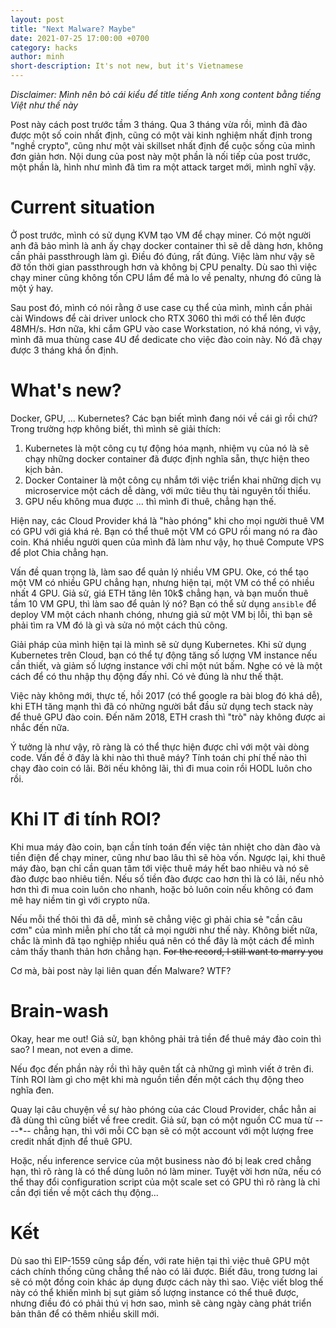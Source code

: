 ```yaml
---
layout: post
title: "Next Malware? Maybe"
date: 2021-07-25 17:00:00 +0700
category: hacks
author: minh
short-description: It's not new, but it's Vietnamese
---
```


*Disclaimer: Mình nên bỏ cái kiểu để title tiếng Anh xong content bằng tiếng Việt như thế này*

Post này cách post trước tầm 3 tháng. Qua 3 tháng vừa rồi, mình đã đào được một số coin nhất định, cũng có một vài kinh nghiệm nhất định trong "nghề crypto", cũng như một vài skillset nhất định để cuộc sống của mình đơn giản hơn. Nội dung của post này một phần là nối tiếp của post trước, một phần là, hình như mình đã tìm ra một attack target mới, mình nghĩ vậy.

# Current situation

Ở post trước, mình có sử dụng KVM tạo VM để chạy miner. Có một người anh đã bảo mình là anh ấy chạy docker container thì sẽ dễ dàng hơn, không cần phải passthrough làm gì. Điều đó đúng, rất đúng. Việc làm như vậy sẽ đỡ tốn thời gian passthrough hơn và không bị CPU penalty. Dù sao thì việc chạy miner cũng không tốn CPU lắm để mà lo về penalty, nhưng đó cũng là một ý hay.

Sau post đó, mình có nói rằng ở use case cụ thể của mình, mình cần phải cài Windows để cài driver unlock cho RTX 3060 thì mới có thể lên được 48MH/s. Hơn nữa, khi cắm GPU vào case Workstation, nó khá nóng, vì vậy, mình đã mua thùng case 4U để dedicate cho việc đào coin này. Nó đã chạy được 3 tháng khá ổn định.

# What's new?

Docker, GPU, ... Kubernetes? Các bạn biết mình đang nói về cái gì rồi chứ? Trong trường hợp không biết, thì mình sẽ giải thích:

1. Kubernetes là một công cụ tự động hóa mạnh, nhiệm vụ của nó là sẽ chạy những docker container đã được định nghĩa sẵn, thực hiện theo kịch bản.
2. Docker Container là một công cụ nhắm tới việc triển khai những dịch vụ microservice một cách dễ dàng, với mức tiêu thụ tài nguyên tối thiểu.
3. GPU nếu không mua được ... thì mình đi thuê, chẳng hạn thế. 

Hiện nay, các Cloud Provider khá là "hào phóng" khi cho mọi người thuê VM có GPU với giá khá rẻ. Bạn có thể thuê một VM có GPU rồi mang nó ra đào coin. Khá nhiều người quen của mình đã làm như vậy, họ thuê Compute VPS để plot Chia chẳng hạn.

Vấn đề quan trọng là, làm sao để quản lý nhiều VM GPU. Oke, có thể tạo một VM có nhiều GPU chẳng hạn, nhưng hiện tại, một VM có thể có nhiều nhất 4 GPU. Giả sử, giá ETH tăng lên 10k$ chẳng hạn, và bạn muốn thuê tầm 10 VM GPU, thì làm sao để quản lý nó? Bạn có thể sử dụng `ansible` để deploy VM một cách nhanh chóng, nhưng giả sử một VM bị lỗi, thì bạn sẽ phải tìm ra VM đó là gì và sửa nó một cách thủ công.

Giải pháp của mình hiện tại là mình sẽ sử dụng Kubernetes. Khi sử dụng Kubernetes trên Cloud, bạn có thể tự động tăng số lượng VM instance nếu cần thiết, và giảm số lượng instance với chỉ một nút bấm. Nghe có vẻ là một cách để có thu nhập thụ động đấy nhỉ. Có vẻ đúng là như thế thật.

Việc này không mới, thực tế, hồi 2017 (có thể google ra bài blog đó khá dễ), khi ETH tăng mạnh thì đã có những người bắt đầu sử dụng tech stack này để thuê GPU đào coin. Đến năm 2018, ETH crash thì "trò" này không được ai nhắc đến nữa.

Ý tưởng là như vậy, rõ ràng là có thể thực hiện được chỉ với một vài dòng code. Vấn đề ở đây là khi nào thì thuê máy? Tính toán chi phí thế nào thì chạy đào coin có lãi. Bởi nếu không lãi, thì đi mua coin rồi HODL luôn cho rồi.

# Khi IT đi tính ROI?

Khi mua máy đào coin, bạn cần tính toán đến việc tản nhiệt cho dàn đào và tiền điện để chạy miner, cũng như bao lâu thì sẽ hòa vốn. Ngược lại, khi thuê máy đào, bạn chỉ cần quan tâm tới việc thuê máy hết bao nhiêu và nó sẽ đào được bao nhiêu tiền. Nếu số tiền đào được cao hơn thì là có lãi, nếu nhỏ hơn thì đi mua coin luôn cho nhanh, hoặc bỏ luôn coin nếu không có đam mê hay niềm tin gì với crypto nữa.

Nếu mỗi thế thôi thì đã dễ, mình sẽ chẳng việc gì phải chia sẻ "cần câu cơm" của mình miễn phí cho tất cả mọi người như thế này. Không biết nữa, chắc là mình đã tạo nghiệp nhiều quá nên có thể đây là một cách để mình cảm thấy thanh thản hơn chẳng hạn. ~~For the record, I still want to marry you~~

Cơ mà, bài post này lại liên quan đến Malware? WTF?

# Brain-wash

Okay, hear me out! Giả sử, bạn không phải trả tiền để thuê máy đào coin thì sao? I mean, not even a dime.

Nếu đọc đến phần này rồi thì hãy quên tất cả những gì mình viết ở trên đi. Tính ROI làm gì cho mệt khi mà nguồn tiền đến một cách thụ động theo nghĩa đen. 

Quay lại câu chuyện về sự hào phóng của các Cloud Provider, chắc hẳn ai đã dùng thì cũng biết về free credit. Giả sử, bạn có một nguồn CC mua từ ----*-- chẳng hạn, thì với mỗi CC bạn sẽ có một account với một lượng free credit nhất định để thuê GPU.

Hoặc, nếu inference service của một business nào đó bị leak cred chẳng hạn, thì rõ ràng là có thể dùng luôn nó làm miner. Tuyệt vời hơn nữa, nếu có thể thay đổi configuration script của một scale set có GPU thì rõ ràng là chỉ cần đợi tiền về một cách thụ động...

# Kết

Dù sao thì EIP-1559 cũng sắp đến, với rate hiện tại thì việc thuê GPU một cách chính thống cũng chẳng thể nào có lãi được. Biết đâu, trong tương lai sẽ có một đồng coin khác áp dụng được cách này thì sao. Việc viết blog thế này có thể khiến mình bị sụt giảm số lượng instance có thể thuê được, nhưng điều đó có phải thú vị hơn sao, mình sẽ càng ngày càng phát triển bản thân để có thêm nhiều skill mới.